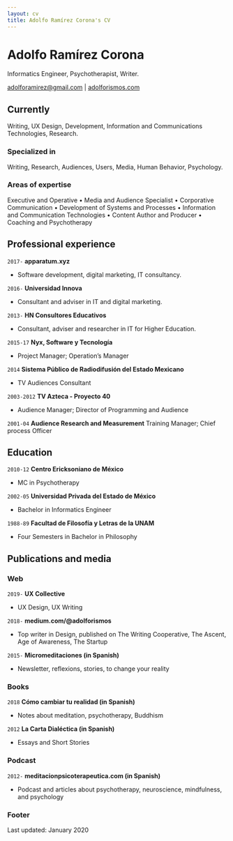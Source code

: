 ```yaml
---
layout: cv
title: Adolfo Ramírez Corona's CV
---
```

# Adolfo Ramírez Corona
Informatics Engineer, Psychotherapist, Writer.

<div id="webaddress">
<a href="adolforamirez@gmail.com">adolforamirez@gmail.com</a>
| <a href="https://adolforismos.com">adolforismos.com</a>
</div>


## Currently

Writing, UX Design, Development, Information and Communications Technologies, Research.

### Specialized in

Writing, Research, Audiences, Users, Media, Human Behavior, Psychology.


### Areas of expertise

Executive and Operative • Media and Audience Specialist • Corporative Communication • Development of Systems and Processes  • Information and Communication Technologies • Content Author and Producer • Coaching and Psychotherapy

## Professional experience

`2017-`
__apparatum.xyz__
- Software development, digital marketing, IT consultancy.   

`2016-`
__Universidad Innova__
- Consultant and adviser in IT and digital marketing.

`2013-`
__HN Consultores Educativos__
- Consultant, adviser and researcher in IT for Higher Education.

`2015-17`
__Nyx, Software y Tecnología__
- Project Manager; Operation’s Manager

`2014`
__Sistema Público de Radiodifusión del Estado Mexicano__
- TV Audiences Consultant

`2003-2012`
__TV Azteca - Proyecto 40__
- Audience Manager; Director of Programming and Audience

`2001-04`
__Audience Research and Measurement__
Training  Manager; Chief process Officer

## Education

`2010-12`
__Centro Ericksoniano de México__

- MC in Psychotherapy

`2002-05`
__Universidad Privada del Estado de México__

- Bachelor in Informatics Engineer

`1988-89`
__Facultad de Filosofía y Letras de la UNAM__

- Four Semesters in  Bachelor in Philosophy



## Publications and media

<!-- A list is also available [online](http://scholar.google.co.uk/citations?user=LTOTl0YAAAAJ) -->

### Web

`2019-`
__UX Collective__
- UX Design, UX Writing

`2018-`
__medium.com/@adolforismos__ 
- Top writer in Design, published on The Writing Cooperative, The Ascent, Age of Awareness, The Startup

`2015-`
__Micromeditaciones (in Spanish)__
- Newsletter, reflexions, stories, to change your reality

### Books

`2018`
__Cómo cambiar tu realidad (in Spanish)__
- Notes about meditation, psychotherapy, Buddhism

`2012`
__La Carta Dialéctica (in Spanish)__
- Essays and Short Stories 


### Podcast
`2012-`
__meditacionpsicoterapeutica.com (in Spanish)__
- Podcast and articles about psychotherapy, neuroscience, mindfulness, and psychology


### Footer

Last updated: January 2020


